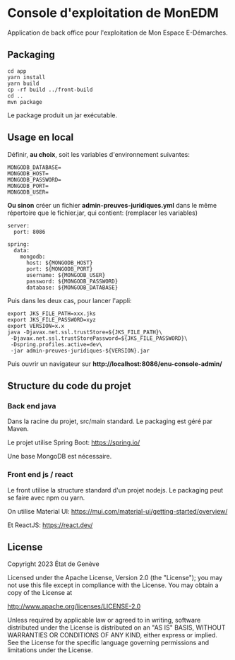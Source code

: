 # Console d'exploitation de MonEDM
Application de back office pour l'exploitation de Mon Espace E-Démarches.

## Packaging
```
cd app
yarn install
yarn build
cp -rf build ../front-build
cd ..
mvn package
```
Le package produit un jar exécutable.

## Usage en local
Définir, **au choix**, soit les variables d'environnement suivantes:
```
MONGODB_DATABASE=
MONGODB_HOST=
MONGODB_PASSWORD=
MONGODB_PORT=
MONGODB_USER=
```
**Ou sinon** créer un fichier **admin-preuves-juridiques.yml** dans le même répertoire que le fichier.jar, qui contient: (remplacer les variables)
```
server:
  port: 8086

spring:
  data:
    mongodb:
      host: ${MONGODB_HOST}
      port: ${MONGODB_PORT}
      username: ${MONGODB_USER}
      password: ${MONGODB_PASSWORD}
      database: ${MONGODB_DATABASE}
```
Puis dans les deux cas, pour lancer l'appli:
```
export JKS_FILE_PATH=xxx.jks
export JKS_FILE_PASSWORD=xyz
export VERSION=x.x
java -Djavax.net.ssl.trustStore=${JKS_FILE_PATH}\
 -Djavax.net.ssl.trustStorePassword=${JKS_FILE_PASSWORD}\
 -Dspring.profiles.active=dev\
 -jar admin-preuves-juridiques-${VERSION}.jar
```
Puis ouvrir un navigateur sur **http://localhost:8086/enu-console-admin/**

## Structure du code du projet

### Back end java
Dans la racine du projet, src/main standard. Le packaging est géré par Maven.

Le projet utilise Spring Boot: https://spring.io/

Une base MongoDB est nécessaire.

### Front end js / react
Le front utilise la structure standard d'un projet nodejs. Le packaging peut se faire avec npm ou yarn.

On utilise Material UI: https://mui.com/material-ui/getting-started/overview/

Et ReactJS: https://react.dev/

## License
Copyright 2023 État de Genève

Licensed under the Apache License, Version 2.0 (the "License");
you may not use this file except in compliance with the License.
You may obtain a copy of the License at

http://www.apache.org/licenses/LICENSE-2.0

Unless required by applicable law or agreed to in writing, software
distributed under the License is distributed on an "AS IS" BASIS,
WITHOUT WARRANTIES OR CONDITIONS OF ANY KIND, either express or implied.
See the License for the specific language governing permissions and
limitations under the License.
